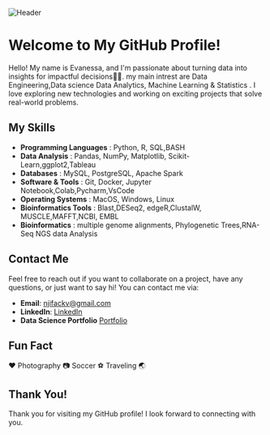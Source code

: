 <!-- README.md -->

![Header](https://github.com/njifack/assets/blob/main/header.svg)


# Welcome to My GitHub Profile!

Hello! My name is Evanessa, and I'm passionate about turning data into insights for impactful decisions👨‍💻. my main intrest are Data Engineering,Data science Data Analytics, Machine Learning & Statistics . I love exploring new technologies and working on exciting projects that solve real-world problems.

## My Skills

- **Programming Languages**  : Python, R, SQL,BASH
- **Data Analysis**          : Pandas, NumPy, Matplotlib, Scikit-Learn,ggplot2,Tableau
- **Databases**              : MySQL, PostgreSQL, Apache Spark
- **Software & Tools**       : Git, Docker, Jupyter Notebook,Colab,Pycharm,VsCode
- **Operating Systems**      : MacOS, Windows, Linux
- **Bioinformatics Tools**   : Blast,DESeq2, edgeR,ClustalW, MUSCLE,MAFFT,NCBI, EMBL
- **Bioinformatics**         : multiple genome alignments, Phylogenetic Trees,RNA-Seq NGS data Analysis
## Contact Me

Feel free to reach out if you want to collaborate on a project, have any questions, or just want to say hi! You can contact me via:

- **Email**: [njifackv@gmail.com](mailto:njifackv@gmail.com)
- **LinkedIn**: [LinkedIn](https://www.linkedin.com/in/evanessa-nkenfack/)
- **Data Science Portfolio** [Portfolio](https://www.datascienceportfol.io/Evanessa)
## Fun Fact

♥️ Photography 📷  Soccer ⚽️ Traveling 🌏 

## Thank You!
Thank you for visiting my GitHub profile! I look forward to connecting with you.



